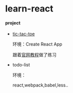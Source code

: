 # learn-react

#### project
* [tic-tac-toe](https://qw110946.github.io/learn-react/tic-tac-toe/build/)

    环境：Create React App
    
    跟着[官网教程](https://doc.react-china.org/react/tutorial/tutorial.html)做了练习

* todo-list
 
    环境：
    
    react,webpack,babel,less..
    